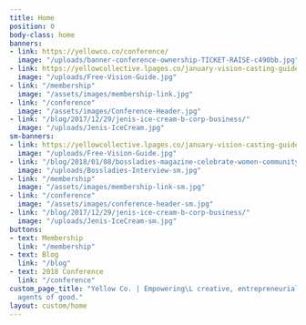 ```yaml
---
title: Home
position: 0
body-class: home
banners:
- link: https://yellowco.co/conference/
  image: "/uploads/banner-conference-ownership-TICKET-RAISE-c490bb.jpg"
- link: https://yellowcollective.lpages.co/january-vision-casting-guide/
  image: "/uploads/Free-Vision-Guide.jpg"
- link: "/membership"
  image: "/assets/images/membership-link.jpg"
- link: "/conference"
  image: "/assets/images/Conference-Header.jpg"
- link: "/blog/2017/12/29/jenis-ice-cream-b-corp-business/"
  image: "/uploads/Jenis-IceCream.jpg"
sm-banners:
- link: https://yellowcollective.lpages.co/january-vision-casting-guide/
  image: "/uploads/Free-Vision-Guide.jpg"
- link: "/blog/2018/01/08/bossladies-magazine-celebrate-women-community/"
  image: "/uploads/Bossladies-Interview-sm.jpg"
- link: "/membership"
  image: "/assets/images/membership-link-sm.jpg"
- link: "/conference"
  image: "/assets/images/conference-header-sm.jpg"
- link: "/blog/2017/12/29/jenis-ice-cream-b-corp-business/"
  image: "/uploads/Jenis-IceCream-sm.jpg"
buttons:
- text: Membership
  link: "/membership"
- text: Blog
  link: "/blog"
- text: 2018 Conference
  link: "/conference"
custom_page_title: "Yellow Co. | Empowering\L creative, entrepreneurial women to become
  agents of good."
layout: custom/home
---
```


